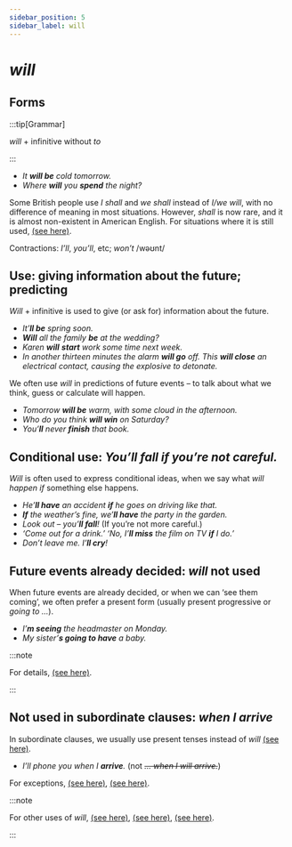 ```yaml
---
sidebar_position: 5
sidebar_label: will
---
```


# *will*

## Forms

:::tip[Grammar]

*will* + infinitive without *to*

:::

- *It **will be** cold tomorrow.*
- *Where **will** you **spend** the night?*

Some British people use *I shall* and *we shall* instead of *I/we will*, with no difference of meaning in most situations. However, *shall* is now rare, and it is almost non-existent in American English. For situations where it is still used, [(see here)](./../modal-auxiliary-verbs/instructions-and-requests-will-would-can-could-might-shall#asking-for-instructions-and-decisions-shall).

Contractions: *I’ll*, *you’ll*, etc; *won’t* /wəʊnt/

## Use: giving information about the future; predicting

*Will* + infinitive is used to give (or ask for) information about the future.

- *It’**ll be** spring soon.*
- ***Will** all the family **be** at the wedding?*
- *Karen **will** **start** work some time next week.*
- *In another thirteen minutes the alarm **will go** off. This **will close** an electrical contact, causing the explosive to detonate.*

We often use *will* in predictions of future events – to talk about what we think, guess or calculate will happen.

- *Tomorrow **will be** warm, with some cloud in the afternoon.*
- *Who do you think **will win** on Saturday?*
- *You’**ll** never **finish** that book.*

## Conditional use: *You’ll fall if you’re not careful.*

*Will* is often used to express conditional ideas, when we say what *will happen if* something else happens.

- *He’**ll have** an accident **if** he goes on driving like that.*
- ***If** the weather’s fine, we’**ll have** the party in the garden.*
- *Look out – you’**ll fall**!* (If you’re not more careful.)
- *‘Come out for a drink.’ ‘No, I’**ll miss** the film on TV **if** I do.’*
- *Don’t leave me. I’**ll cry**!*

## Future events already decided: *will* not used

When future events are already decided, or when we can ‘see them coming’, we often prefer a present form (usually present progressive or *going to …*).

- *I’**m seeing** the headmaster on Monday.*
- *My sister’**s going to have** a baby.*

:::note

For details, [(see here)](./going-to).

:::

## Not used in subordinate clauses: *when I arrive*

In subordinate clauses, we usually use present tenses instead of *will* [(see here)](./../conjunctions-sentences-and-clauses/tense-simplification-in-subordinate-clauses#present-instead-of-future-ill-write-when-i-have-time).

- *I’ll phone you when I **arrive**.* (not *~~… when I will arrive.~~*)

For exceptions, [(see here)](./../conjunctions-sentences-and-clauses/tense-simplification-in-subordinate-clauses#future-in-subordinate-clauses--where-she-will-be), [(see here)](./../if/if-will).

:::note

For other uses of *will*, [(see here)](./../modal-auxiliary-verbs/deduction-deciding-that-something-is-certain-must-can-t-etc#will), [(see here)](./../modal-auxiliary-verbs/strong-obligation-must-will), [(see here)](./../modal-auxiliary-verbs/willingness-will-can).

:::
